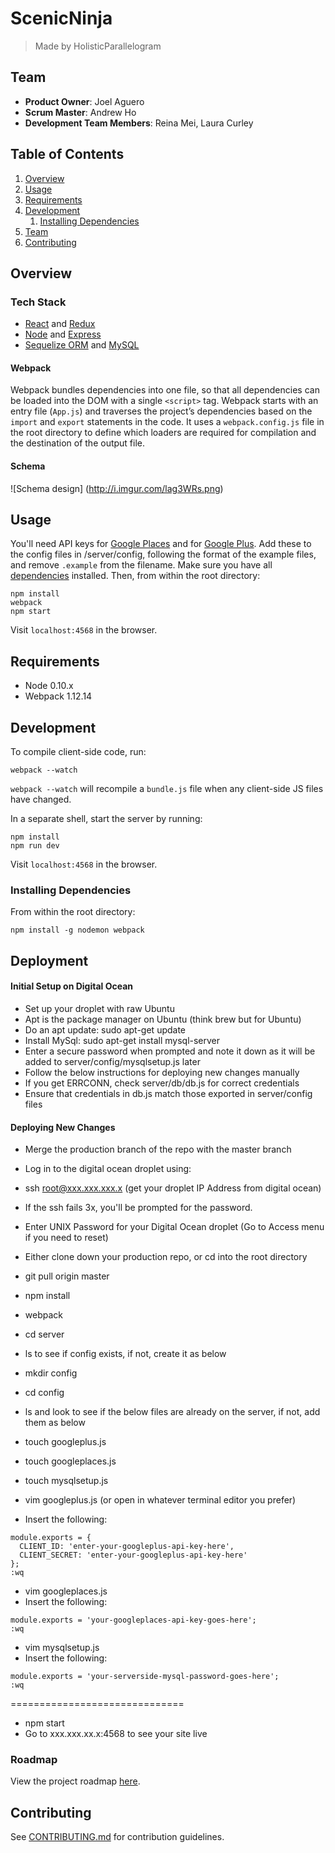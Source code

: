 # ScenicNinja

> Made by HolisticParallelogram

## Team

  - __Product Owner__: Joel Aguero
  - __Scrum Master__: Andrew Ho
  - __Development Team Members__: Reina Mei, Laura Curley

## Table of Contents

1. [Overview](#overview)
2. [Usage](#usage)
3. [Requirements](#requirements)
4. [Development](#development)
    1. [Installing Dependencies](#installing-dependencies)
5. [Team](#team)
6. [Contributing](#contributing)

## Overview

### Tech Stack
- [React](https://facebook.github.io/react/) and [Redux](http://redux.js.org/)
- [Node](https://nodejs.org/en/) and [Express](http://expressjs.com/)
- [Sequelize ORM](http://docs.sequelizejs.com/en/latest/) and [MySQL](https://www.mysql.com/)

#### Webpack
Webpack bundles dependencies into one file, so that all dependencies can be loaded into the DOM with a single `<script>` tag.  Webpack starts with an entry file (`App.js`) and traverses the project’s dependencies based on the `import` and `export` statements in the code. It uses a `webpack.config.js` file in the root directory to define which loaders are required for compilation and the destination of the output file.

#### Schema
![Schema design]
(http://i.imgur.com/lag3WRs.png)

## Usage
You'll need API keys for [Google Places](https://developers.google.com/places/web-service/get-api-key) and for [Google Plus](https://developers.google.com/+/web/api/rest/oauth#acquiring-and-using-an-api-key). Add these to the config files in /server/config, following the format of the example files, and remove `.example` from the filename.
Make sure you have all [dependencies](#installing-dependencies) installed. Then, from within the root directory:
```
npm install
webpack
npm start
```

Visit `localhost:4568` in the browser.

## Requirements

- Node 0.10.x
- Webpack 1.12.14

## Development

To compile client-side code, run:
```
webpack --watch
```
`webpack --watch` will recompile a `bundle.js` file when any client-side JS files have changed.

In a separate shell, start the server by running:
```
npm install
npm run dev
```

Visit `localhost:4568` in the browser.

### Installing Dependencies

From within the root directory:

```
npm install -g nodemon webpack
```
## Deployment
#### Initial Setup on Digital Ocean
- Set up your droplet with raw Ubuntu
- Apt is the package manager on Ubuntu (think brew but for Ubuntu)
- Do an apt update:  sudo apt-get update
- Install MySql:  sudo apt-get install mysql-server
- Enter a secure password when prompted and note it down as it will be added to server/config/mysqlsetup.js later
- Follow the below instructions for deploying new changes manually
- If you get ERRCONN, check server/db/db.js for correct credentials
- Ensure that credentials in db.js match those exported in server/config files

#### Deploying New Changes
- Merge the production branch of the repo with the master branch
- Log in to the digital ocean droplet using:
- ssh root@xxx.xxx.xxx.x (get your droplet IP Address from digital ocean)
- If the ssh fails 3x, you'll be prompted for the password.
- Enter UNIX Password for your Digital Ocean droplet (Go to Access menu if you need to reset)
- Either clone down your production repo, or cd into the root directory
- git pull origin master
- npm install
- webpack
- cd server
- ls to see if config exists, if not, create it as below
- mkdir config
- cd config
- ls and look to see if the below files are already on the server, if not, add them as below
- touch googleplus.js
- touch googleplaces.js
- touch mysqlsetup.js

- vim googleplus.js (or open in whatever terminal editor you prefer)
- Insert the following:
```
module.exports = {
  CLIENT_ID: 'enter-your-googleplus-api-key-here',
  CLIENT_SECRET: 'enter-your-googleplus-api-key-here'
};
:wq
```

- vim googleplaces.js
- Insert the following:
```
module.exports = 'your-googleplaces-api-key-goes-here';
:wq
```

- vim mysqlsetup.js
- Insert the following:
```
module.exports = 'your-serverside-mysql-password-goes-here';
:wq
```

==============================

- npm start
- Go to xxx.xxx.xx.x:4568 to see your site live
### Roadmap

View the project roadmap [here](https://github.com/HolisticParallelogram/holisticparallelogram/issues).


## Contributing

See [CONTRIBUTING.md](CONTRIBUTING.md) for contribution guidelines.
